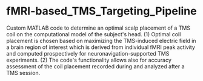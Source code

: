 # fMRI-based_TMS_Targeting_Pipeline
Custom MATLAB code to determine an optimal scalp placement of a TMS coil on the computational model of the subject's head. (1) Optimal coil placement is chosen based on maximizing the TMS-induced electric field in a brain region of interest which is derived from individual fMRI peak activity and computed prospectively for neuronavigation-supported TMS experiments. (2) The code's functionality allows also for accuracy assessment of the coil placement recorded during and analyzed after a TMS session.
